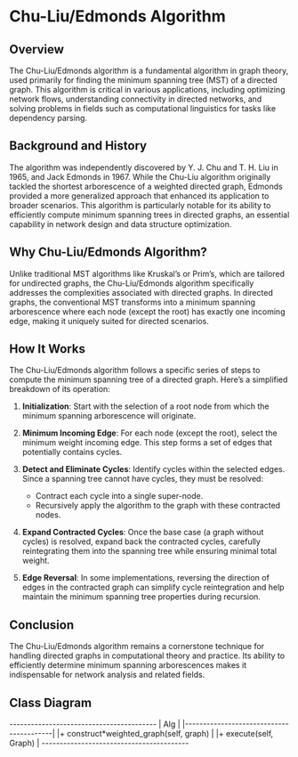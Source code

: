 # Chu-Liu/Edmonds Algorithm

## Overview

The Chu-Liu/Edmonds algorithm is a fundamental algorithm in graph theory, used primarily for finding the minimum spanning tree (MST) of a directed graph. This algorithm is critical in various applications, including optimizing network flows, understanding connectivity in directed networks, and solving problems in fields such as computational linguistics for tasks like dependency parsing.

## Background and History

The algorithm was independently discovered by Y. J. Chu and T. H. Liu in 1965, and Jack Edmonds in 1967. While the Chu-Liu algorithm originally tackled the shortest arborescence of a weighted directed graph, Edmonds provided a more generalized approach that enhanced its application to broader scenarios. This algorithm is particularly notable for its ability to efficiently compute minimum spanning trees in directed graphs, an essential capability in network design and data structure optimization.

## Why Chu-Liu/Edmonds Algorithm?

Unlike traditional MST algorithms like Kruskal’s or Prim’s, which are tailored for undirected graphs, the Chu-Liu/Edmonds algorithm specifically addresses the complexities associated with directed graphs. In directed graphs, the conventional MST transforms into a minimum spanning arborescence where each node (except the root) has exactly one incoming edge, making it uniquely suited for directed scenarios.

## How It Works

The Chu-Liu/Edmonds algorithm follows a specific series of steps to compute the minimum spanning tree of a directed graph. Here’s a simplified breakdown of its operation:

1. **Initialization**: Start with the selection of a root node from which the minimum spanning arborescence will originate.

2. **Minimum Incoming Edge**: For each node (except the root), select the minimum weight incoming edge. This step forms a set of edges that potentially contains cycles.

3. **Detect and Eliminate Cycles**: Identify cycles within the selected edges. Since a spanning tree cannot have cycles, they must be resolved:

   - Contract each cycle into a single super-node.
   - Recursively apply the algorithm to the graph with these contracted nodes.

4. **Expand Contracted Cycles**: Once the base case (a graph without cycles) is resolved, expand back the contracted cycles, carefully reintegrating them into the spanning tree while ensuring minimal total weight.

5. **Edge Reversal**: In some implementations, reversing the direction of edges in the contracted graph can simplify cycle reintegration and help maintain the minimum spanning tree properties during recursion.

## Conclusion

The Chu-Liu/Edmonds algorithm remains a cornerstone technique for handling directed graphs in computational theory and practice. Its ability to efficiently determine minimum spanning arborescences makes it indispensable for network analysis and related fields.

## Class Diagram

*-----------------------------------------*
|                  Alg                    |
|-----------------------------------------|
|+ construct*weighted_graph(self, graph)  |
|+ execute(self, Graph)                   |
*-----------------------------------------*
